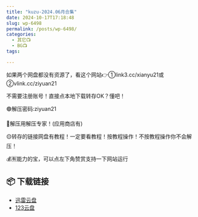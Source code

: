 ```yaml
---
title: "kuzu-2024.06月合集"
date: 2024-10-17T17:18:48
slug: wp-6498
permalink: /posts/wp-6498/
categories:
  - 其它📺
  - BG📺
tags:

---
```


如果两个网盘都没有资源了，看这个网站👉①link3.cc/xianyu21或②vlink.cc/ziyuan21

不需要注册账号！直接点本地下载转存OK？懂吧！

🟢解压密码:ziyuan21

🔵解压用解压专家！(应用商店有)

🟡转存的链接网盘有教程！一定要看教程！按教程操作！不按教程操作你不会解压！

💰🈶能力的宝，可以点左下角赞赏支持一下网站运行

## 📦 下载链接
- [迅雷云盘](https://blziyuan21.com/pay-download/6498?key=ba6e14d9bc&down_id=0)
- [123云盘](https://blziyuan21.com/pay-download/6498?key=ba6e14d9bc&down_id=1)

